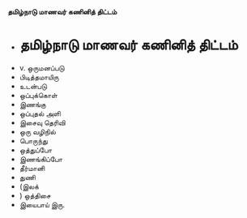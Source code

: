 **தமிழ்நாடு மாணவர் கணினித் திட்டம்**
- # தமிழ்நாடு மாணவர் கணினித் திட்டம்
- v. ஒருமனப்படு
- பிடித்தமாயிரு
- உடன்படு
- ஒப்புக்கொள்
- இணங்கு
- ஒப்புதல் அளி
- இசைவு தெரிவி
- ஒரு வழிநில்
- பொருந்து
- ஒத்துப்போ
- இணங்கிப்போ
- தீர்மானி
- துணி
- (இலக்
- ) ஒத்திசை
- இயைபாய் இரு.

